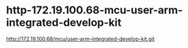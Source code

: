 # http-172.19.100.68-mcu-user-arm-integrated-develop-kit
http://172.19.100.68/mcu/user-arm-integrated-develop-kit.git
